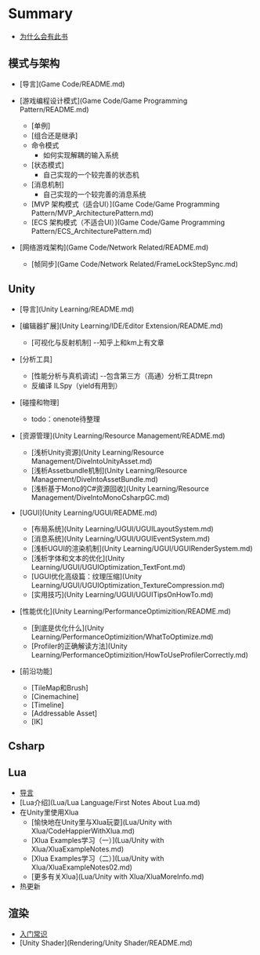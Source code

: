 # Summary

* [为什么会有此书](README.md)


## 模式与架构

* [导言](Game Code/README.md)

* [游戏编程设计模式](Game Code/Game Programming Pattern/README.md)
  * \[单例\]
  * \[组合还是继承\]
  * 命令模式
    * 如何实现解耦的输入系统
  * \[状态模式\]
    * 自己实现的一个较完善的状态机
  * \[消息机制\]
    * 自己实现的一个较完善的消息系统
  * [MVP 架构模式（适合UI）](Game Code/Game Programming Pattern/MVP_ArchitecturePattern.md)
  * [ECS 架构模式（不适合UI）](Game Code/Game Programming Pattern/ECS_ArchitecturePattern.md)


* [网络游戏架构](Game Code/Network Related/README.md)
  * [帧同步](Game Code/Network Related/FrameLockStepSync.md)



## Unity

* [导言](Unity Learning/README.md)
* [编辑器扩展](Unity Learning/IDE/Editor Extension/README.md)
  * \[可视化与反射机制\]  --知乎上和km上有文章


* \[分析工具\]
  * \[性能分析与真机调试\] --包含第三方（高通）分析工具trepn
  * 反编译 ILSpy（yield有用到）


* [碰撞和物理]
  * todo：onenote待整理



* [资源管理](Unity Learning/Resource Management/README.md)
  * [浅析Unity资源](Unity Learning/Resource Management/DiveIntoUnityAsset.md)
  * [浅析Assetbundle机制](Unity Learning/Resource Management/DiveIntoAssetBundle.md)
  * [浅析基于Mono的C\#资源回收](Unity Learning/Resource Management/DiveIntoMonoCsharpGC.md)



* [UGUI](Unity Learning/UGUI/README.md)
  * [布局系统](Unity Learning/UGUI/UGUILayoutSystem.md)
  * [消息系统](Unity Learning/UGUI/UGUIEventSystem.md)
  * [浅析UGUI的渲染机制](Unity Learning/UGUI/UGUIRenderSystem.md)
  * [浅析字体和文本的优化](Unity Learning/UGUI/UGUIOptimization_TextFont.md)
  * [UGUI优化高级篇：纹理压缩](Unity Learning/UGUI/UGUIOptimization_TextureCompression.md)
  * [实用技巧](Unity Learning/UGUI/UGUITipsOnHowTo.md)



* [性能优化](Unity Learning/PerformanceOptimizition/README.md)
  * [到底是优化什么](Unity Learning/PerformanceOptimizition/WhatToOptimize.md)
  * [Profiler的正确解读方法](Unity Learning/PerformanceOptimizition/HowToUseProfilerCorrectly.md)



* [前沿功能]
  * [TileMap和Brush]
  * [Cinemachine]
  * [Timeline]
  * [Addressable Asset]
  * [IK]


## Csharp


## Lua

* [导言](Lua/README.md)
* [Lua介绍](Lua/Lua Language/First Notes About Lua.md)
* 在Unity里使用Xlua
  * [愉快地在Unity里与Xlua玩耍](Lua/Unity with Xlua/CodeHappierWithXlua.md)
  * [Xlua Examples学习（一）](Lua/Unity with Xlua/XluaExampleNotes.md)
  * [Xlua Examples学习（二）](Lua/Unity with Xlua/XluaExampleNotes02.md)
  * [更多有关Xlua](Lua/Unity with Xlua/XluaMoreInfo.md)
* 热更新

## 渲染

* [入门常识](Rendering/Intro/README.md)
* [Unity Shader](Rendering/Unity Shader/README.md)
